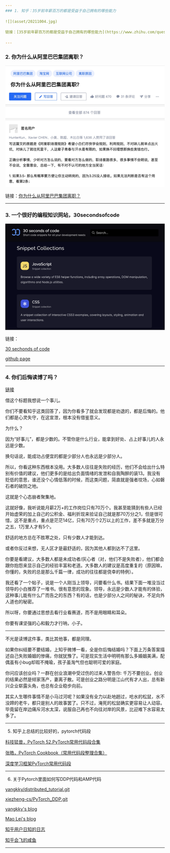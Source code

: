 ```yaml
---
### 1. 知乎：35岁前年薪百万的都是受益于自己拥有的哪些能力

![](asset/20211004.jpg)

链接：[35岁前年薪百万的都是受益于自己拥有的哪些能力](https://www.zhihu.com/question/430806666/answer/1605415717)

---
```




### 2. 你为什么从阿里巴巴集团离职？

![](asset/20211005.jpg)

链接：[你为什么从阿里巴巴集团离职？](https://www.zhihu.com/question/22032540/answer/1851214303)

---




### 3. 一个很好的编程知识网站，30secondsofcode

![](asset/20211006.jpg)

链接：

[30 sechonds of code](https://www.30secondsofcode.org/git/p/1)

[github page](https://github.com/30-seconds/30-seconds-of-python)

---



### 4. 你们后悔读博了吗？

[链接](https://www.zhihu.com/question/482665249/answer/2097085429)

借这个标题我想说一个事儿。

你们不要看知乎这类回答了，因为你看多了就会发现都是劝退的，都是后悔的。他们都是心灵失守，在这宣泄，根本没有借鉴意义。

为什么？

因为“好事儿”，都是少数的。不管你是什么行业，能拿到好处、占上好事儿的人永远是少数。

换句话说，能成功占便宜的都是少部分人也永远是少部分人。

所以，你看这种东西根本没用。大多数人往往是失败的经历，他们不会给出什么特别有价值的建议，他们更多的是给出负面情绪的发泄和自我陶醉的装13。我没有贬低的意思，谁还没个心情低落的时候，而这类问题，简直就是强者坟场，心如磐石者的破防之地。

这就是个心态崩者聚集地。

这就好像，我听说能月薪2万+的工作岗位只有70万个。我甚至能猜到有些人已经开始虚荣的加上自己的公积金、福利折现来验证自己就是那70万分之1，但是很可惜，这不是重点，重点是茫茫14亿，只有70万个2万以上的工作，差不多就是万分之五，1万里人才有5个。

舒适的地方总在不胜寒之处，只有少数人才能到达。

或者你反过来想，无人区才是最舒适的，因为其他人都到达不了这里。

你要是看建议，大多数人都是未成功者/灰心者（对，他们不是失败者），他们都会跟你抱怨来显示自己的经验丰富和老道。大多数人的建议是高度重复的（原因嘛，你懂的，失败的总是那么千篇一律，成功的往往都是侥幸的特例）。

我还看了一个帖子，说是一个人刚当上领导，问要看什么书。结果下面一堆没当过领导的小白推荐了一堆书。很有意思的现象。领导，永远是少数人才能有的体验，这种事儿能有什么广而告之的东西？有的话，也是少部分人之间的秘诀，不足向外人道也的秘密。

所以呀，你要通过思想去看行业看赛道，而不是用眼睛和耳朵。

你要有课坚强的心和毅力才行呐，小子。

---

不光是读博这件事，类比其他事，都是同理。

如果你纠结要不要结婚，上知乎微博一看，全是你后悔结婚吗？下面上万条答案描述自己失败婚姻的惨痛，你就犹豫了。可是现实生活中明明有那么多婚姻美满，配偶虽有小bug却瑕不掩瑜，孩子虽淘气但也聪明可爱的家庭。

你问应该创业吗？一群在创业浪潮中受过伤的过来人警告你: 千万不要创业。创业的结果必然是倾家荡产，妻离子散。可是创业之路分明是江山代有才人出，总有新兴企业崭露头角，也总有企业稳步向前。

其实人生哪件事情不是小马过河呢？如果没有全力以赴地趟过，呛水的松鼠，水不没蹄的老牛，都只是别人的故事罢了。只不过，淹死的松鼠确实更容易让人动容。毕竟留在岸边痛斥河水太深，说服自己再也不向往对岸的风景，比迎难下水容易太多了。

---

5. 知乎上总结的比较好的，pytorch代码段

[科技猛兽，PyTorch 52.PyTorch常用代码段合集](https://zhuanlan.zhihu.com/p/205407928)

[张皓，PyTorch Cookbook（常用代码段整理合集）](https://zhuanlan.zhihu.com/p/59205847?)

[深度学习框架PyTorch常用代码段](https://zhuanlan.zhihu.com/p/104019160)


----

6. 关于Pytorch里面如何写DDP代码和AMP代码

[yangkky/distributed_tutorial.git](https://github.com/yangkky/distributed_tutorial/blob/master/ddp_tutorial.md)

[xiezheng-cs/PyTorch_DDP.git](https://github.com/xiezheng-cs/PyTorch_DDP/blob/main/distributed.py)

[yangkky's blog](https://yangkky.github.io/2019/07/08/distributed-pytorch-tutorial.html)

[Mao Lei's blog](https://leimao.github.io/blog/PyTorch-Distributed-Training/)

[知乎用户日知的日志](https://zhuanlan.zhihu.com/p/98535650)

[知乎会飞的咸鱼](https://zhuanlan.zhihu.com/p/76638962)

----

